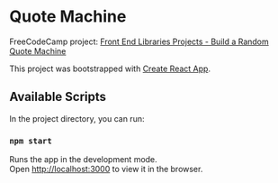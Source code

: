 
# Quote Machine

FreeCodeCamp project: 
[Front End Libraries Projects - Build a Random Quote Machine](https://learn.freecodecamp.org/front-end-libraries/front-end-libraries-projects/build-a-random-quote-machine/)

This project was bootstrapped with [Create React App](https://github.com/facebook/create-react-app).

## Available Scripts

In the project directory, you can run:

### `npm start`

Runs the app in the development mode.<br>
Open [http://localhost:3000](http://localhost:3000) to view it in the browser.

